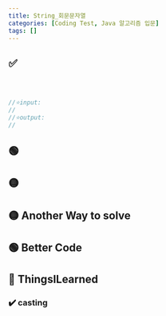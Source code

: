 ```yaml
---
title: String_회문문자열
categories: [Coding Test, Java 알고리즘 입문]
tags: []
---
```


## ✅

```java



//⭐️input:
//
//⭐️output:
//
```

## 🟢

## 🟡

## 🟡 Another Way to solve

## 🟢 Better Code

## 🔵 ThingsILearned

### ✔️ casting
